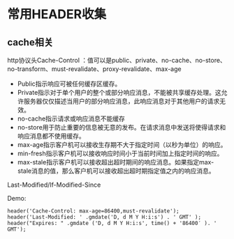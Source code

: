 # 常用HEADER收集

## cache相关

http协议头Cache-Control ：值可以是public、private、no-cache、no-store、no-transform、must-revalidate、proxy-revalidate、max-age


* Public指示响应可被任何缓存区缓存。
* Private指示对于单个用户的整个或部分响应消息，不能被共享缓存处理。这允许服务器仅仅描述当用户的部分响应消息，此响应消息对于其他用户的请求无效。
* no-cache指示请求或响应消息不能缓存
* no-store用于防止重要的信息被无意的发布。在请求消息中发送将使得请求和响应消息都不使用缓存。
* max-age指示客户机可以接收生存期不大于指定时间（以秒为单位）的响应。
* min-fresh指示客户机可以接收响应时间小于当前时间加上指定时间的响应。
* max-stale指示客户机可以接收超出超时期间的响应消息。如果指定max-stale消息的值，那么客户机可以接收超出超时期指定值之内的响应消息。

Last-Modified/If-Modified-Since

Demo:

	header('Cache-Control: max-age=86400,must-revalidate');
	header('Last-Modified: ' .gmdate('D, d M Y H:i:s') . ' GMT' );
	header("Expires: " .gmdate ('D, d M Y H:i:s', time() + '86400′ ). ' GMT');